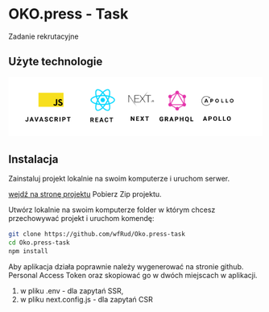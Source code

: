 # OKO.press - Task

Zadanie rekrutacyjne

## Użyte technologie

<img src="screens/technologies-oko.png" width="600" />

## Instalacja

Zainstaluj projekt lokalnie na swoim komputerze i uruchom serwer.

[wejdź na stronę projektu](https://github.com/wfRud/Oko.press-task) Pobierz Zip projektu.

Utwórz lokalnie na swoim komputerze folder w którym chcesz przechowywać projekt i uruchom komendę:

```sh
git clone https://github.com/wfRud/Oko.press-task
cd Oko.press-task
npm install
```

Aby aplikacja działa poprawnie należy wygenerować na stronie github. Personal Access Token oraz skopiować go w dwóch miejscach w aplikacji.

1. w pliku .env - dla zapytań SSR,
2. w pliku next.config.js - dla zapytań CSR
